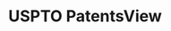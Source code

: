 ---
bigquery: https://console.cloud.google.com/bigquery?p=patents-public-data&d=patentsview&page=dataset
citation: Attribution should be given to PatentsView for use, distribution, or derivative
  works.
code: https://github.com/CSSIP-AIR/PatentsView-Code-Snippets/
contributors: USPTO
cost: None
description: 'PatentsView includes US patent data including raw data (summaries, applications,
  pregrant applications), disambugations of inventors and assignees, and inventor
  gender estimates.  Also foreign priority data, # of figures and sheets, and government
  interest statements.'
documentation: https://patentsview.org/query/builder-faqs
last_edit: 04/13/2022, 10:29:41
location: https://patentsview.org/
maintained_by: USPTO
record_creation_timestamp: 12/2/2020 17:20:46
schema_fields:
- disamb_inventor_id_20190312
- name
- disamb_assignee_id_20190312
- name_last
- location_id
- fname
- num_claims
- mainclass_id
- subclass
- disamb_inventor_id_20190820
- subgroup
- disamb_inventor_id_20170808
- deceased
- length
- ipc_class
- rule_47
- level_three
- group_id
- organization_id
- male_flag
- _371_date
- disamb_inventor_id_20201229
- abstract
- lname
- disamb_inventor_id_20191231
- term_disclaimer
- symbol_position
- category
- main_group
- disamb_inventor_id_20200929
- state_fips
- disamb_inventor_id_20180528
- status
- disamb_assignee_id_20190820
- classification_status
- patent_id
- classification_value
- sequence
- organization
- longitude
- disamb_assignee_id_20200929
- lapse_of_patent
- num_sheets
- latlong
- county_fips
- _102_date
- doc_type
- disamb_inventor_id_20171226
- disamb_inventor_id_20200331
- disamb_assignee_id_20200331
- subsection_id
- type
- ipc_version_indicator
- num_figures
- term_extension
- disamb_inventor_id_20181127
- group
- rel_id
- contract_award_number
- relkind
- latin_name
- section_id
- f371_date
- country
- exemplary
- inventor_id
- f102_date
- country_transformed
- level_two
- reldocno
- gi_statement
- publication_number
- term_grant
- latitude
- section
- doctype
- id
- disamb_inventor_id_20191008
- male
- designation
- attribution_status
- citation_id
- subclass_id
- classification_level
- variety
- assignee_id
- applicant_type
- lawyer_id
- text
- title
- filename
- series_code
- withdrawn
- disamb_assignee_id_20191231
- disclaimer_date
- subcategory_id
- sector_title
- category_id
- classification_data_source
- role
- rawinventor_id
- disamb_inventor_id_20170307
- rawlocation_id
- dependent
- name_first
- disamb_assignee_id_20181127
- disamb_assignee_id_20200630
- rawassignee_id
- action_date
- field_title
- disamb_assignee_id_20191008
- date
- disamb_inventor_id_20171003
- disamb_inventor_id_20200630
- level_one
- number
- county
- city
- state
- field_id
- subgroup_id
- application_id
- num
- kind
- uuid
shortname: patentsview
tags:
- disambiguation
- United States
- gender
terms_of_use: Creative Commons Attribution 4.0 International License.
timeframe: 1963-1999
title: USPTO PatentsView
uuid: cf1780b1-e265-4e49-8d1d-83b9cfe0fd9a
---